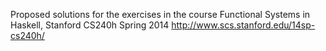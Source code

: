 Proposed solutions for the exercises in the course
Functional Systems in Haskell, Stanford CS240h Spring 2014
http://www.scs.stanford.edu/14sp-cs240h/

